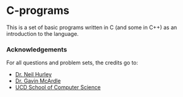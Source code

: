 # C-programs
This is a set of basic programs written in C (and some in C++) as an introduction to the language.

### Acknowledgements
For all questions and problem sets, the credits go to:
* [Dr. Neil Hurley](https://people.ucd.ie/neil.hurley)
* [Dr. Gavin McArdle](https://people.ucd.ie/gavin.mcardle)
* [UCD School of Computer Science](https://www.cs.ucd.ie/)
